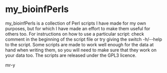 # my_bioinfPerls
my_bioinfPerls is a collection of Perl scripts I have made for my own purposes, but for which I have made an effort to make them useful for others too.
For instructions on how to use a particular script: check comment in the beginning of the script file or try giving the switch -h/--help to the script.
Some scripts are made to work well enough for the data at hand when writing them, so you will need to make sure that they work on your data too.
The scripts are released under the GPL3 licence.

mr-y
